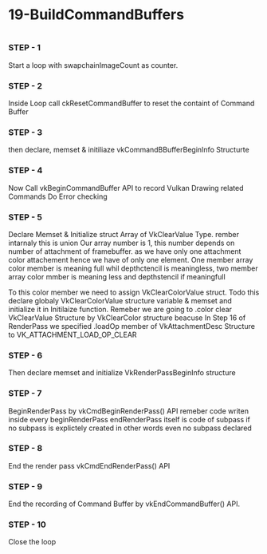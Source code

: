 #
#  **19-BuildCommandBuffers**
#

### STEP - 1
Start a loop with swapchainImageCount as counter. 

### STEP - 2
Inside Loop call ckResetCommandBuffer to reset the containt of Command Buffer

### STEP - 3
then declare, memset & initiliaze vkCommandBBufferBeginInfo Structurte 

### STEP - 4
Now Call vkBeginCommandBuffer API to record Vulkan Drawing related Commands
Do Error checking

### STEP - 5
Declare Memset & Initialize struct Array of VkClearValue Type.
rember intarnaly this is union 
Our array number is 1, this number depends on number of attachment of framebuffer. as we have only one attachment color attachement hence we have of only one element.
One member array color member is meaning full whil depthctencil is meaningless, two member array color mmber is meaning less and depthstencil if meaningfull

To this color member we need to assign VkClearColorValue struct.
Todo this declare globaly VkClearColorValue structure variable & memset and initialize it in Initilaize function.
Remeber we are going to .color clear VkClearValue Structure by VkClearColor structure beacuse In Step 16 of RenderPass we specified .loadOp member of VkAttachmentDesc Structure to VK_ATTACHMENT_LOAD_OP_CLEAR

### STEP - 6
Then declare memset and initialize VkRenderPassBeginInfo structure 

### STEP - 7
BeginRenderPass by vkCmdBeginRenderPass() API
remeber code writen inside every beginRenderPass endRenderPass itself is code of subpass if no subpass is explictely created in other words even no subpass declared

### STEP - 8
End the render pass vkCmdEndRenderPass() API

### STEP - 9
End the recording of Command Buffer by vkEndCommandBuffer() API.

### STEP - 10
Close the loop
